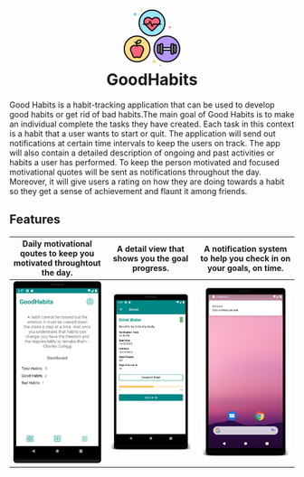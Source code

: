 # <center>![Logo](assets/logo.png)</center> <center>GoodHabits</center>

Good Habits is a habit-tracking application that can be used to develop good habits or get rid of bad habits.The main goal of Good Habits is to make an individual complete the tasks they have created. Each task in this context is a habit that a user wants to start or quit. The application will send out notifications at certain time intervals to keep the users on track. The app will also contain a detailed description of ongoing and past activities or habits a user has performed. To keep the person motivated and focused motivational quotes will be sent as notifications throughout the day. Moreover, it will give users a rating on how they are doing towards a habit so they get a sense of achievement and flaunt it among friends.  

## Features  

Daily motivational qoutes to keep you motivated throughtout the day. | A detail view that shows you the goal progress. | A notification system to help you check in on your goals, on time.
:--------------------------------------------------------------------------------:|:--------------------------------------------------------------------------------:|:--------------------------------------------------------------------------------:
![Motivational Quotes](assets/motivation.png)  |  ![Rating](assets/rating.png) | ![Notifications](assets/noti.png)
